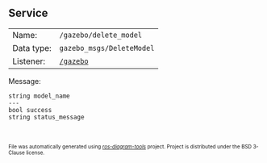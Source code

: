 <!--
File was automatically generated using 'ros-diagram-tools' project.
Project is distributed under the BSD 3-Clause license.
-->

## Service


|     |     |
| --- | --- |
| Name: | `/gazebo/delete_model` |
| Data type: | `gazebo_msgs/DeleteModel` |
| Listener: | [`/gazebo`](n__gazebo.html) |

Message:
```
string model_name
---
bool success
string status_message


```



</br>
<font size="1">
File was automatically generated using <a href="https://github.com/anetczuk/ros-diagram-tools"><i>ros-diagram-tools</i></a> project.
Project is distributed under the BSD 3-Clause license.
</font>
